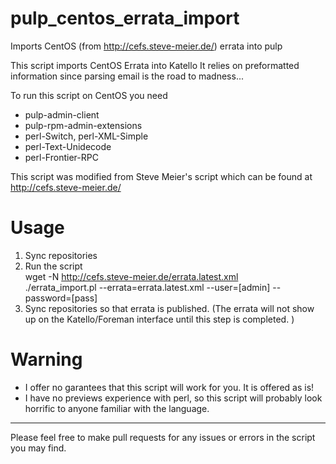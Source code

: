 # pulp_centos_errata_import
Imports CentOS (from http://cefs.steve-meier.de/) errata into pulp

This script imports CentOS Errata into Katello
It relies on preformatted information since parsing email
is the road to madness...

To run this script on CentOS you need
 - pulp-admin-client
 - pulp-rpm-admin-extensions
 - perl-Switch, perl-XML-Simple
 - perl-Text-Unidecode 
 - perl-Frontier-RPC

This script was modified from Steve Meier's script which
can be found at http://cefs.steve-meier.de/

# Usage
  1. Sync repositories
  2. Run the script  
     wget -N http://cefs.steve-meier.de/errata.latest.xml  
     ./errata_import.pl --errata=errata.latest.xml --user=[admin] --password=[pass]  
  3. Sync repositories so that errata is published. (The errata will not show up on the Katello/Foreman interface until this step is completed. )

# Warning

- I offer no garantees that this script will work for you.
  It is offered as is!
- I have no previews experience with perl, so this script
  will probably look horrific to anyone familiar with the
  language.
-----------------------------------------------

Please feel free to make pull requests for any
issues or errors in the script you may find.

